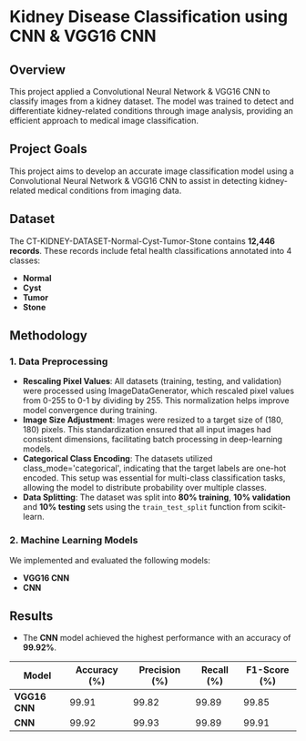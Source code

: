 # Kidney Disease Classification using CNN & VGG16 CNN

## Overview

This project applied a Convolutional Neural Network & VGG16 CNN to classify images from a kidney dataset. The model was trained to detect and differentiate kidney-related conditions through image analysis, providing an efficient approach to medical image classification.

## Project Goals

This project aims to develop an accurate image classification model using a Convolutional Neural Network & VGG16 CNN to assist in detecting kidney-related medical conditions from imaging data.

## Dataset

The CT-KIDNEY-DATASET-Normal-Cyst-Tumor-Stone contains **12,446 records**. These records include fetal health classifications annotated into 4 classes:
- **Normal**
- **Cyst**
- **Tumor**
- **Stone**

## Methodology

### 1. **Data Preprocessing**
- **Rescaling Pixel Values**: All datasets (training, testing, and validation) were processed using ImageDataGenerator, which rescaled pixel values from 0-255 to 0-1 by dividing by 255. This normalization helps improve model convergence during training.
- **Image Size Adjustment**: Images were resized to a target size of (180, 180) pixels. This standardization ensured that all input images had consistent dimensions, facilitating batch processing in deep-learning models.
- **Categorical Class Encoding**: The datasets utilized class_mode='categorical', indicating that the target labels are one-hot encoded. This setup was essential for multi-class classification tasks, allowing the model to distribute probability over multiple classes.
- **Data Splitting**: The dataset was split into **80% training**, **10% validation** and **10% testing** sets using the `train_test_split` function from scikit-learn.

### 2. **Machine Learning Models**
We implemented and evaluated the following models:
- **VGG16 CNN**
-  **CNN**


## Results

- The **CNN** model achieved the highest performance with an accuracy of **99.92%**.

| Model                  | Accuracy (%) | Precision (%) | Recall (%) | F1-Score (%) |
|------------------------|--------------|---------------|------------|--------------|
| **VGG16 CNN**          | 99.91        | 99.82         | 99.89      | 99.85        |
| **CNN**                | 99.92        | 99.93         | 99.89      | 99.91        |

